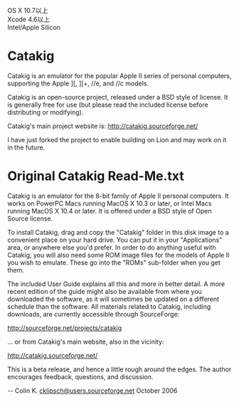OS X 10.7以上  
Xcode 4.6以上  
Intel/Apple Silicon  


Catakig
=======

Catakig is an emulator for the popular Apple II series of personal computers, supporting the Apple ][, ][+, //e, and //c models.

Catakig is an open-source project, released under a BSD style of license. It is generally free for use (but please read the included license before distributing or modifying).

Catakig's main project website is: http://catakig.sourceforge.net/

I have just forked the project to enable building on Lion and may work on it in the future.


Original Catakig Read-Me.txt
============================


Catakig is an emulator for the 8-bit family of Apple II personal computers.  It works on PowerPC Macs running MacOS X 10.3 or later, or Intel Macs running MacOS X 10.4 or later.  It is offered under a BSD style of Open Source license.  

To install Catakig, drag and copy the "Catakig" folder in this disk image to a convenient place on your hard drive.  You can put it in your "Applications" area, or anywhere else you'd prefer.  In order to do anything useful with Catakig, you will also need some ROM image files for the models of Apple II you wish to emulate.  These go into the "ROMs" sub-folder when you get them.

The included User Guide explains all this and more in better detail.  A more recent edition of the guide might also be available from where you downloaded the software, as it will sometimes be updated on a different schedule than the software.  All materials related to Catakig, including downloads, are currently accessible through SourceForge:

  http://sourceforge.net/projects/catakig

... or from Catakig's main website, also in the vicinity:

  http://catakig.sourceforge.net/

This is a beta release, and hence a little rough around the edges.  The author encourages feedback, questions, and discussion.

-- Colin K.
  <cklipsch@users.sourceforge.net>
   October 2006
